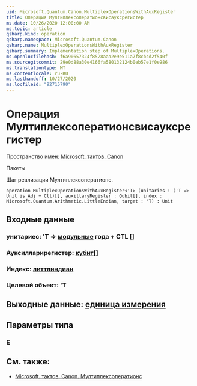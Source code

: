 ```yaml
---
uid: Microsoft.Quantum.Canon.MultiplexOperationsWithAuxRegister
title: Операция Мултиплексоператионсвисауксрегистер
ms.date: 10/26/2020 12:00:00 AM
ms.topic: article
qsharp.kind: operation
qsharp.namespace: Microsoft.Quantum.Canon
qsharp.name: MultiplexOperationsWithAuxRegister
qsharp.summary: Implementation step of MultiplexOperations.
ms.openlocfilehash: f6a90657324f8528aaa2e9e511a7f8cbcd2f540f
ms.sourcegitcommit: 29e0d88a30e4166fa580132124b0eb57e1f0e986
ms.translationtype: MT
ms.contentlocale: ru-RU
ms.lasthandoff: 10/27/2020
ms.locfileid: "92715790"
---
```

# <a name="multiplexoperationswithauxregister-operation"></a>Операция Мултиплексоператионсвисауксрегистер

Пространство имен: [Microsoft. тактов. Canon](xref:Microsoft.Quantum.Canon)

Пакеты [](https://nuget.org/packages/)


Шаг реализации Мултиплексоператионс.

```qsharp
operation MultiplexOperationsWithAuxRegister<'T> (unitaries : ('T => Unit is Adj + Ctl)[], auxillaryRegister : Qubit[], index : Microsoft.Quantum.Arithmetic.LittleEndian, target : 'T) : Unit
```


## <a name="input"></a>Входные данные

### <a name="unitaries--t--unit-adj--ctl"></a>унитариес: 'T => [модульные](xref:microsoft.quantum.lang-ref.unit) года + CTL []




### <a name="auxillaryregister--qubit"></a>Ауксилларирегистер: [кубит](xref:microsoft.quantum.lang-ref.qubit)[]




### <a name="index--littleendian"></a>Индекс: [литтлиндиан](xref:Microsoft.Quantum.Arithmetic.LittleEndian)




### <a name="target--t"></a>Целевой объект: 'T





## <a name="output--unit"></a>Выходные данные: [единица измерения](xref:microsoft.quantum.lang-ref.unit)



## <a name="type-parameters"></a>Параметры типа

### <a name="t"></a>Е



## <a name="see-also"></a>См. также:

- [Microsoft. тактов. Canon. Мултиплексоператионс](xref:Microsoft.Quantum.Canon.MultiplexOperations)